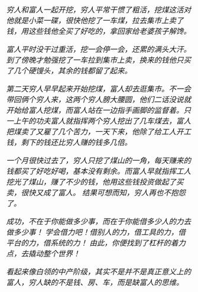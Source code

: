 <left><h6 style="magrin:0px;text-align:left;font-size:20px;">
<p>穷人和富人一起开挖，穷人平常干惯了粗活，挖煤这活对他就是小菜一碟，很快他挖了一车煤，拉去集市上卖了钱，用这些钱他全买了好吃的，拿回家给老婆孩子解馋。</p>
<p>富人平时没干过重活，挖一会停一会，还累的满头大汗。到了傍晚才勉强挖了一车拉到集市上卖，换来的钱他只买了几个硬馒头，其余的钱都留了起来。</p>
<p>第二天穷人早早起来开始挖煤，富人却去逛集市。不一会带回俩个穷人来，这两个穷人膀大腰圆，他们二话没说就开始给富人挖煤，而富人站在一边指手画脚的监督着。只一上午的功夫富人就指挥两个穷人挖出了几车煤去，富人把煤卖了又雇了几个苦力，一天下来，他除了给工人开工钱，剩下的钱还比穷人赚的钱多几倍。
<p>一个月很快过去了，穷人只挖了煤山的一角，每天赚来的钱都买了好吃好喝，基本没有剩余。而富人早就指挥工人挖光了煤山，赚了不少的钱，他用这些钱投资做起了买卖，很快又成了富人。
结果可想而知，穷人再也不抱怨了。</p>
<p>成功，不在于你能做多少事，而在于你能借多少人的力去做多少事！
学会借力吧！借别人的力，借工具的力，借平台的力，借系统的力！
由此，你便找到了杠杆的着力点，去撬动整个世界！ </p>
<p>看起来像白领的中产阶级，其实不是并不是真正意义上的富人，穷人缺的不是钱、房、车，而是缺富人的思维。 </p>
<p> </p>
</left>
